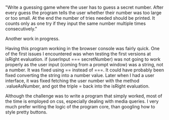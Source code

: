 "Write a guessing game where the user has to guess a secret number. 
After every guess the program tells the user whether their number was too large or too small. 
At the end the number of tries needed should be printed.
It counts only as one try if they input the same number multiple times consecutively."

Another work in progress.

Having this program working in the browser console was fairly quick.
One of the first issues I encountered was when testing the first versions at isRight evaluation.
if (userInput === secretNumber) was not going to work properly as the user input (coming from a prompt window) was a string, not a number. It was fixed using == instead of ===. It could have probably been fixed converting the string into a number value.
Later when I had a user interface, it was fixed fetching the user number with the method .valueAsNumber, and got the triple = back into the isRight evaluation.

Although the challenge was to write a program that simply worked, most of the time is employed on css, especially dealing with media queries. I very much prefer writing the logic of the program core, than googling how to style pretty buttons. 

